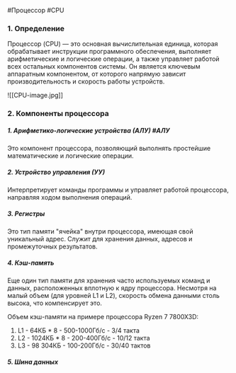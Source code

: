 #Процессор #CPU
### 1. Определение
Процессор (CPU) — это основная вычислительная единица, которая обрабатывает инструкции программного обеспечения, выполняет арифметические и логические операции, а также управляет работой всех остальных компонентов системы. Он является ключевым аппаратным компонентом, от которого напрямую зависит производительность и скорость работы устройств. 

![[CPU-image.jpg]]
### 2. Компоненты процессора
##### 1. Арифметико-логические устройства (АЛУ) #АЛУ
Это компонент процессора, позволяющий выполнять простейшие математические и логические операции.
##### 2. Устройство управления (УУ) 
Интерпретирует команды программы и управляет работой процессора, направляя ходом выполнения операций.
##### 3. Регистры
Это тип памяти "ячейка" внутри процессора, имеющая свой уникальный адрес. Служит для хранения данных, адресов и промежуточных результатов.
##### 4. Кэш-память
Еще один тип памяти для хранения часто используемых команд и данных, расположенных вплотную к ядру процессора. Несмотря на малый объем (для уровней L1 и L2), скорость обмена данными столь высока, что компенсирует это.

Объем кэш-памяти на примере процессора Ryzen 7 7800X3D:
1. L1 - 64КБ * 8 - 500-1000Гб/с - 3/4 такта
2. L2 - 1024КБ * 8 - 200-400Гб/с - 10/12 такта
3. L3 - 98 304КБ - 100-200Гб/с - 30/40 тактов
##### 5. Шина данных
